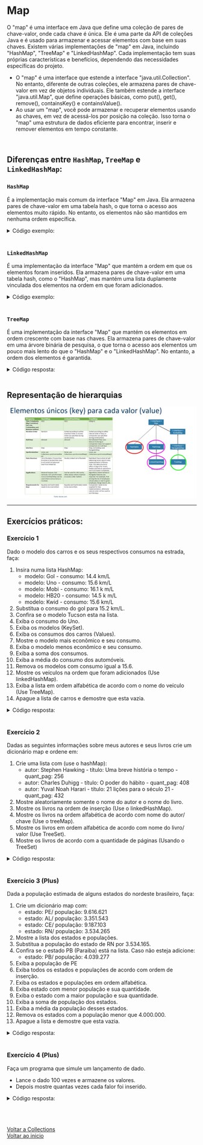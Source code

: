 # Map

O "map" é uma interface em Java que define uma coleção de pares de chave-valor, onde cada chave é única. Ele é uma parte da API de coleções Java e é usado para armazenar e acessar elementos com base em suas chaves. Existem várias implementações de "map" em Java, incluindo "HashMap", "TreeMap" e "LinkedHashMap". Cada implementação tem suas próprias características e benefícios, dependendo das necessidades específicas do projeto.

- O "map" é uma interface que estende a interface "java.util.Collection". No entanto, diferente de outras coleções, ele armazena pares de chave-valor em vez de objetos individuais. Ele também estende a interface "java.util.Map", que define operações básicas, como put(), get(), remove(), containsKey() e containsValue().
- Ao usar um "map", você pode armazenar e recuperar elementos usando as chaves, em vez de acessá-los por posição na coleção. Isso torna o "map" uma estrutura de dados eficiente para encontrar, inserir e remover elementos em tempo constante.

<br>

## Diferenças entre `HashMap`, `TreeMap` e `LinkedHashMap`:

### `HashMap`
É a implementação mais comum da interface "Map" em Java. Ela armazena pares de chave-valor em uma tabela hash, o que torna o acesso aos elementos muito rápido. No entanto, os elementos não são mantidos em nenhuma ordem específica.

<details>
<summary>Código exemplo:</summary>

```java
import java.util.HashMap;
import java.util.Map;

public class ExemploHashMap {
    public static void main(String[] args) {
        // criando um objeto HashMap
        Map<String, Integer> mapa = new HashMap<>();

        // adicionando pares chave-valor ao mapa
        mapa.put("chave1", 10);
        mapa.put("chave2", 20);
        mapa.put("chave3", 30);

        // percorrendo o mapa e imprimindo os valores
        for (String chave : mapa.keySet()) {
            System.out.println(chave + " = " + mapa.get(chave));
        }
    }
}
```

</details>

<br>

### `LinkedHashMap` 

É uma implementação da interface "Map" que mantém a ordem em que os elementos foram inseridos. Ela armazena pares de chave-valor em uma tabela hash, como o "HashMap", mas mantém uma lista duplamente vinculada dos elementos na ordem em que foram adicionados.

<details>
<summary>Código exemplo:</summary>

```java
import java.util.LinkedHashMap;
import java.util.Map;

public class ExemploLinkedHashMap {
    public static void main(String[] args) {
        // criando um objeto LinkedHashMap
        Map<String, Integer> mapa = new LinkedHashMap<>();

        // adicionando pares chave-valor ao mapa
        mapa.put("chave1", 10);
        mapa.put("chave2", 20);
        mapa.put("chave3", 30);

        // percorrendo o mapa e imprimindo os valores
        for (String chave : mapa.keySet()) {
            System.out.println(chave + " = " + mapa.get(chave));
        }
    }
}
```

</details>

<br>

### `TreeMap` 

É uma implementação da interface "Map" que mantém os elementos em ordem crescente com base nas chaves. Ela armazena pares de chave-valor em uma árvore binária de pesquisa, o que torna o acesso aos elementos um pouco mais lento do que o "HashMap" e o "LinkedHashMap". No entanto, a ordem dos elementos é garantida.

<details>
<summary>Código resposta:</summary>

```java
import java.util.Map;
import java.util.TreeMap;

public class ExemploTreeMap {
    public static void main(String[] args) {
        // criando um objeto TreeMap
        Map<String, Integer> mapa = new TreeMap<>();

        // adicionando pares chave-valor ao mapa
        mapa.put("chave3", 30);
        mapa.put("chave1", 10);
        mapa.put("chave2", 20);

        // percorrendo o mapa e imprimindo os valores
        for (String chave : mapa.keySet()) {
            System.out.println(chave + " = " + mapa.get(chave));
        }
    }
}
```

</details>

<br>

## Representação de hierarquias

<img src="./img/08.jpg" alt="" width="800">

<br>

---

## Exercícios práticos:

### Exercício 1

Dado o modelo dos carros e os seus respectivos consumos na estrada, faça:

1. Insira numa lista HashMap:
    - modelo: Gol - consumo: 14.4 km/L
    - modelo: Uno - consumo: 15.6 km/L
    - modelo: Mobi - consumo: 16.1 k m/L
    - modelo: HB20 - consumo: 14.5 k m/L
    - modelo: Kwid - consumo: 15.6 km/L
2. Substitua o consumo do gol para 15.2 km/L.
3. Confira se o modelo Tucson esta na lista.
4. Exiba o consumo do Uno.
5. Exiba os modelos (KeySet).
6. Exiba os consumos dos carros (Values).
7. Mostre o modelo mais econômico e seu consumo.
8. Exiba o modelo menos econômico e seu consumo.
9. Exiba a soma dos consumos.
10. Exiba a média do consumo dos automóveis.
11. Remova os modelos com consumo igual a 15.6.
12. Mostre os veículos na ordem que foram adicionados (Use linkedHashMap).
13. Exiba a lista em ordem alfabética de acordo com o nome do veículo (Use TreeMap).
14. Apague a lista de carros e demostre que esta vazia.

<details>
<summary>Código resposta:</summary>

```java
package Ex01;

import java.util.*;

public class Main {
    public static void main(String[] args) {
        //1 - Criando lista map
        Map<String, Double> carros_populares = new HashMap<>(){{
            //Adicionando elementos com o método put
            put("Gol", 14.4);
            put("Uno", 15.6);
            put("Mobi", 16.1);
            put("HB20", 14.5);
            put("Kwid", 15.6);
        }};

        //Imprimindo a lista de "carros_populares" em string
        System.out.println("Lista de carros: " + carros_populares.toString());

        //2 - Substituindo o consumo do "gol"
        carros_populares.put("Gol", 15.2);

        //Imprimindo a lista novamente para confirmar alteração no consumo do Gol
        System.out.println("Altera consumo Gol: " + carros_populares.toString());

        //3 - Verificando se o "Tucson" esta na lista
        System.out.println("Tucson esta na lista ?" + carros_populares.containsKey("Tucson"));

        //4 - Exibindo o consumo do Uno
        System.out.println("Consumo do Uno: " + carros_populares.get("Uno"));

        //5 - Exibindo os modelos de veículos
        Set<String> modelos = carros_populares.keySet();
        System.out.println("Modelos: " + modelos);

        //6 - Mostrando o consumo dos veículos
        Collection<Double> consumo = carros_populares.values();
        System.out.println("Consumo dos carros: " + consumo);

        //7 - Mostrando o modelo mais econômico
        Double consumo_economico = Collections.max(carros_populares.values());
        Set<Map.Entry<String, Double>> entries = carros_populares.entrySet();
        String modelo_eficiente = "";

        for(Map.Entry<String, Double> entry: entries){
            if(entry.getValue().equals(consumo_economico)){
                modelo_eficiente = entry.getKey();

                //Mostrando o modelo mais eficiente
                System.out.println("Modelo mais econômico: " + modelo_eficiente + " - " +consumo_economico );
            }
        }

        //8 - Exibindo veículo menos econômico
        Double consumo_menos_eficiente = Collections.min(carros_populares.values());
        String modelo_menos_eficiente = "";

        for(Map.Entry<String, Double> entry: carros_populares.entrySet()){
            if(entry.getValue().equals(consumo_menos_eficiente)){
                modelo_eficiente = entry.getKey();

                //Imprimindo modelo menos econômico
                System.out.println("Modelo menos econômico: " + modelo_eficiente + " - " + consumo_menos_eficiente);
            }
        }

        //9 - Mostrando a soma dos consumos dos veículos
        Iterator<Double> iterator = carros_populares.values().iterator();
        Double soma_consumos = 0d;

        while (iterator.hasNext()){
            soma_consumos += iterator.next();
        }

        //Exibindo soma de consumo dos carros
        System.out.println("A soma de consumos dos carros é: " + soma_consumos);

        //10 - Exibindo média de consumo dos automóveis
        System.out.println("A média do consumo dos carros é: " + soma_consumos / carros_populares.size());

        //11 - Removendo veículos com consumo de 15.6
        Iterator <Double> iterator1 = carros_populares.values().iterator();

        while (iterator1.hasNext()){
            if(iterator1.next().equals(15.6)){
                iterator1.remove();
            }
        }

        //Mostrando a lista com as remoções realizadas
        System.out.println("Sem os carros de 15.6 km/L: " + carros_populares);

        //12 - Usando "LinkedHashMap" para mostrar carros na ordem de adição
        Map<String, Double> carros_populares2 = new LinkedHashMap<>(){{
            //Adicionando elementos com o método put
            put("Gol", 14.4);
            put("Uno", 15.6);
            put("Mobi", 16.1);
            put("HB20", 14.5);
            put("Kwid", 15.6);
        }};

        //Mostrando os carros com LinkedHashMap
        System.out.println("Exibindo na ordem de adição: " + carros_populares2);

        //13 - Mostrando lista em ordem alfabética de acordo com o nome
        Map<String, Double> carros_populares3 = new TreeMap<>(carros_populares2);

        //Mostrando a lista na ordem alfabética
        System.out.println("Mostrando em ordem alfabética: " + carros_populares3);

        //14 - Apagando a lista e demostrando que está vazia
        carros_populares.clear();

        //Demostrando lista vazia
        System.out.println("A lista 'carros populares' esta vazia ? " + carros_populares.isEmpty());
    }
}
```

</details>

<br>

### Exercício 2

Dadas as seguintes informações sobre meus autores e seus livros crie um dicionário map e ordene em:

1. Crie uma lista com (use o hashMap):
    - autor: Stephen Hawking - título: Uma breve história o tempo - quant_pag: 256
    - autor: Charles Duhigg - título: O poder do hábito - quant_pag: 408
    - autor: Yuval Noah Harari - título: 21 lições para o século 21 - quant_pag: 432
2. Mostre aleatoriamente somente o nome do autor e o nome do livro.
3. Mostre os livros na ordem de inserção (Use o linkedHashMap).
4. Mostre os livros na ordem alfabética de acordo com nome do autor/ chave (Use o treeMap).
5. Mostre os livros em ordem alfabética de acordo com nome do livro/ valor (Use TreeSet).
6. Mostre os livros de acordo com a quantidade de páginas (Usando o TreeSet)

<details>
<summary>Código resposta:</summary>

```java
//Classe main

package Ex02;

import java.util.*;

public class Man {
    public static void main(String[] args) {
        //1 - Criando a lista de livros
        Map<String, Livro> colecao_livros = new HashMap<>(){{
            //Adicionando os livros
            put("Stephen Hawking", new Livro("Uma breve história o tempo", 256) );
            put("Charles Duhigg", new Livro("O poder do hábito", 408) );
            put("Yuval Noah Harari", new Livro("21 lições para o século 21", 432) );
        }};

        //2 - Mostrando somente autor e nome do livro em ordem aleatória
        System.out.println("-- Ordem Aleatória --");
        for(Map.Entry<String, Livro> livro: colecao_livros.entrySet()){
            System.out.println(livro.getKey() + " - " + livro.getValue().getNome());
        }

        //3 - Mostrando os livros em ordem de inserção com o "LinkedHashMap"
        Map<String, Livro> colecao_livros2 = new LinkedHashMap<>(){{
            //Adicionando os livros
            put("Stephen Hawking", new Livro("Uma breve história o tempo", 256) );
            put("Charles Duhigg", new Livro("O poder do hábito", 408) );
            put("Yuval Noah Harari", new Livro("21 lições para o século 21", 432) );
        }};

        System.out.println("\n-- Ordem de inserção --");
        for (Map.Entry<String, Livro> livro: colecao_livros2.entrySet()){
            System.out.println(livro.getKey() + " - " + livro.getValue().getNome());
        }

        //4 - Mostrando livros na ordem alfabética de acordo com a chave com o "TreeMap"
        Map<String, Livro> colecao_livros3 = new TreeMap<>(colecao_livros2);

        System.out.println("\n-- Ordem alfaética --");
        for (Map.Entry<String, Livro> livro: colecao_livros3.entrySet()){
            System.out.println(livro.getKey() + " - " + livro.getValue().getNome());
        }

        //5 - Mostrando livros em ordem alf de acordo com o nome dos livros com o "TreeSet"
        Set<Map.Entry<String, Livro>> colecao_livros4 = new TreeSet<>(new ComparatorNome());
        colecao_livros4.addAll(colecao_livros.entrySet());

        //Mostrando na ordem alfabética de acordo com nome do livro
        System.out.println("\n-- Ordem alfabética de acordo com nome do livro --");
        for (Map.Entry<String, Livro> livro: colecao_livros4){
            System.out.println(livro.getKey() + " - " + livro.getValue().getNome());
        }

    }
}
```

</details>

<br>

### Exercício 3 (Plus)
Dada a população estimada de alguns estados do nordeste brasileiro, faça:

1. Crie um dicionário map com:
    - estado: PE/ população: 9.616.621
    - estado: AL/ população: 3.351.543
    - estado: CE/ população: 9.187.103
    - estado: RN/ população: 3.534.265
2. Mostre a lista dos estados e populações.
3. Substitua a população do estado de RN por 3.534.165.
4. Confira se o estado PB (Paraiba) está na lista. Caso não esteja adicione:
    - estado: PB/ população: 4.039.277
5. Exiba a população de PE
6. Exiba todos os estados e populações de acordo com ordem de inserção.
7. Exiba os estados e populações em ordem alfabética.
8. Exiba estado com menor população e sua quantidade.
9. Exiba o estado com a maior população e sua quantidade.
10. Exiba a soma de população dos estados.
11. Exiba a média da população desses estados.
12. Remova os estados com a população menor que 4.000.000.
13. Apague a lista e demostre que esta vazia.

<details>
<summary>Código resposta:</summary>

</details>

<br>

### Exercício 4 (Plus)

Faça um programa que simule um lançamento de dado.

- Lance o dado 100 vezes e armazene os valores.
- Depois mostre quantas vezes cada falor foi inserido.

<details>
<summary>Código resposta:</summary>

</details>

<br>

<br>

<br>

[Voltar a Collections](/Arquivos/Conteudo/4%20-%20Programa%C3%A7%C3%A3o%20orientada%20a%20objetos/4.2%20Collections.md)<br>
[Voltar ao inicio](/README.md)
